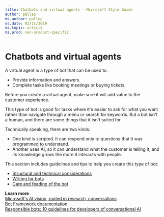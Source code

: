 ```yaml
---
title: Chatbots and virtual agents - Microsoft Style Guide
author: pallep
ms.author: pallep
ms.date: 02/21/2019
ms.topic: article
ms.prod: non-product-specific
---
```


# Chatbots and virtual agents

A virtual agent is a type of bot that can be used to:

- Provide information and answers. 
- Complete tasks like booking meetings or buying tickets.

Before you create a virtual agent, make sure it will add value to the customer experience. 

This type of bot is good for tasks where it's easier to ask for what you want rather than navigate through a menu 
or search for keywords. But a bot isn't a human, and there are some things that it isn't suited for. 

Technically speaking, there are two kinds: 

- One kind is scripted. It can respond only to questions that it was programmed to understand. 
- Another uses AI, so it can understand what the customer is telling it, and its knowledge grows the more it interacts with people. 

This section includes guidelines and tips to help you create this type of bot:

- [Structural and technical considerations](~/chatbots-virtual-agents/structural-technical-considerations.md)
- [Writing for bots](~/chatbots-virtual-agents/writing-bots.md)
- [Care and feeding of the bot](~/chatbots-virtual-agents/care-feeding-bot.md)

**Learn more**  
[Microsoft's AI vision, rooted in research, conversations](https://news.microsoft.com/features/microsofts-ai-vision-rooted-in-research-conversations/#yAYKtrYjvRHKCYmc.97)  
[Bot Framework documentation](https://docs.microsoft.com/bot-framework/)  
[Responsible bots: 10 guidelines for developers of conversational AI](https://www.microsoft.com/en-us/research/publication/responsible-bots/)  
